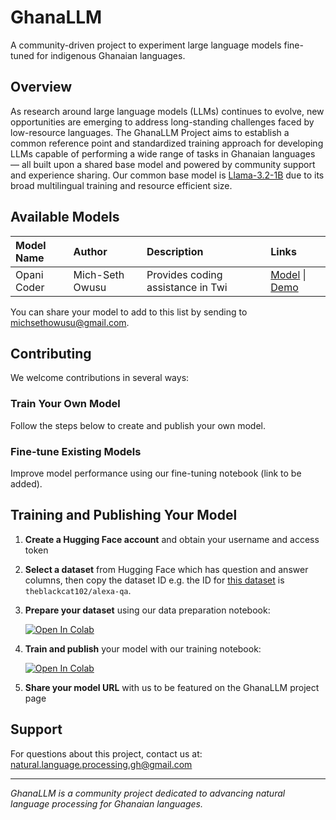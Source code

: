 # GhanaLLM

A community-driven project to experiment large language models fine-tuned for indigenous Ghanaian languages.

## Overview

As research around large language models (LLMs) continues to evolve, new opportunities are emerging to address long-standing challenges faced by low-resource languages. The GhanaLLM Project aims to establish a common reference point and standardized training approach for developing LLMs capable of performing a wide range of tasks in Ghanaian languages — all built upon a shared base model and powered by community support and experience sharing. Our common base model is [Llama-3.2-1B](https://huggingface.co/meta-llama/Llama-3.2-1B-Instruct) due to its broad multilingual training and resource efficient size.

## Available Models

| **Model Name** | **Author** | **Description** | **Links** |
| :------------- | :------------- | :------------- | :------------- |
| Opani Coder | Mich-Seth Owusu | Provides coding assistance in Twi | [Model](https://michsethowusu/opani-coder_1b-merged-16bit) \| [Demo](https://huggingface.co/spaces/michsethowusu/Opani-Coder-DEMO) |

You can share your model to add to this list by sending to michsethowusu@gmail.com.


## Contributing

We welcome contributions in several ways:

### Train Your Own Model
Follow the steps below to create and publish your own model.

### Fine-tune Existing Models
Improve model performance using our fine-tuning notebook (link to be added).

## Training and Publishing Your Model

1. **Create a Hugging Face account** and obtain your username and access token

2. **Select a dataset** from Hugging Face which has question and answer columns, then copy the dataset ID e.g. the ID for [this dataset](https://huggingface.co/datasets/theblackcat102/alexa-qa) is `theblackcat102/alexa-qa`.

3. **Prepare your dataset** using our data preparation notebook:

   [![Open In Colab](https://colab.research.google.com/assets/colab-badge.svg)](https://colab.research.google.com/drive/1445avuPRt9kjcr-cWO_NYSTBPIoHgksL?usp=sharing)

4. **Train and publish** your model with our training notebook:

   [![Open In Colab](https://colab.research.google.com/assets/colab-badge.svg)](https://colab.research.google.com/drive/1LdWBCwwIyKrNprhAJHos5ws0Kz-GgHug?usp=sharing)

5. **Share your model URL** with us to be featured on the GhanaLLM project page

## Support

For questions about this project, contact us at: natural.language.processing.gh@gmail.com

---

*GhanaLLM is a community project dedicated to advancing natural language processing for Ghanaian languages.*
